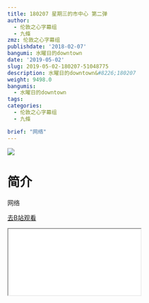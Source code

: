 ```yaml
---
title: 180207 星期三的市中心 第二弹
author:
  - 伦敦之心字幕组
  - 九條
zmz: 伦敦之心字幕组
publishdate: '2018-02-07'
bangumi: 水曜日的downtown
date: '2019-05-02'
slug: 2019-05-02-180207-51048775
description: 水曜日的downtown&#8226;180207
weight: 9498.0
bangumis:
  - 水曜日的downtown
tags:
categories:
  - 伦敦之心字幕组
  - 九條

brief: "网络"
---
```

![](https://i.imgur.com/YZaAsZl.jpg)
# 简介  
网络  

[去B站观看](https://www.bilibili.com/video/av51048775/)
<div class ="resp-container"><iframe class="testiframe" src="//player.bilibili.com/player.html?aid=51048775"", scrolling="no", allowfullscreen="true" > </iframe></div> 
